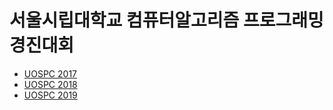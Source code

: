 # 서울시립대학교 컴퓨터알고리즘 프로그래밍 경진대회
- [UOSPC 2017](./2017 "2017")
- [UOSPC 2018](./2018 "2018")
- [UOSPC 2019](./2019 "2019")
